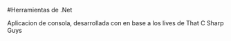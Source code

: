 #Herramientas de .Net

Aplicacion de consola, desarrollada con en base a los lives de That C Sharp Guys